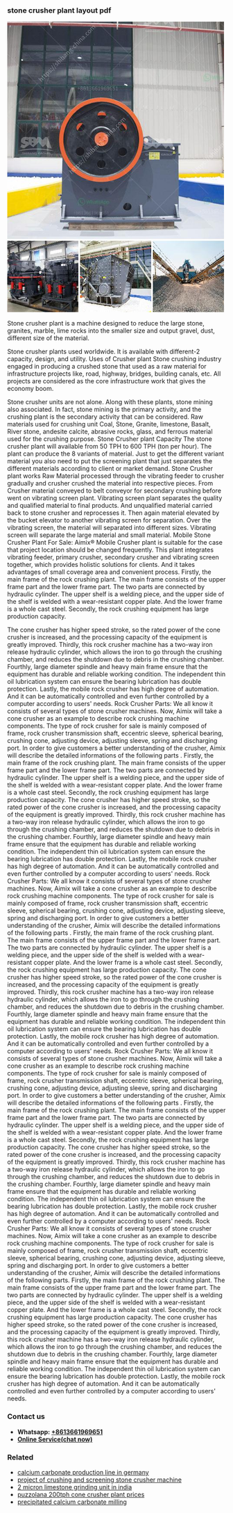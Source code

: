 <h3>stone crusher plant layout pdf</h3><img src='1708587412.jpg' alt=''><p>Stone crusher plant is a machine designed to reduce the large stone, granites, marble, lime rocks into the smaller size and output gravel, dust, different size of the material.</p><p>Stone crusher plants used worldwide. It is available with different-2 capacity, design, and utility. Uses of Crusher plant Stone crushing industry engaged in producing a crushed stone that used as a raw material for infrastructure projects like, road, highway, bridges, building canals, etc. All projects are considered as the core infrastructure work that gives the economy boom.</p><p>Stone crusher units are not alone. Along with these plants, stone mining also associated. In fact, stone mining is the primary activity, and the crushing plant is the secondary activity that can be considered. Raw materials used for crushing unit Coal, Stone, Granite, limestone, Basalt, River stone, andesite calcite, abrasive rocks, glass, and ferrous material used for the crushing purpose. Stone Crusher plant Capacity The stone crusher plant will available from 50 TPH to 600 TPH (ton per hour). The plant can produce the 8 variants of material. Just to get the different variant material you also need to put the screening plant that just separates the different materials according to client or market demand. Stone Crusher plant works Raw Material processed through the vibrating feeder to crusher gradually and crusher crushed the material into respective pieces. From Crusher material conveyed to belt conveyor for secondary crushing before went on vibrating screen plant. Vibrating screen plant separates the quality and qualified material to final products. And unqualified material carried back to stone crusher and reprocesses it. Then again material elevated by the bucket elevator to another vibrating screen for separation. Over the vibrating screen, the material will separated into different sizes. Vibrating screen will separate the large material and small material. Mobile Stone Crusher Plant For Sale: Aimix® Mobile Crusher plant is suitable for the case that project location should be changed frequently. This plant integrates vibrating feeder, primary crusher, secondary crusher and vibrating screen together, which provides holistic solutions for clients. And it takes advantages of small coverage area and convenient process. Firstly, the main frame of the rock crushing plant. The main frame consists of the upper frame part and the lower frame part. The two parts are connected by hydraulic cylinder. The upper shelf is a welding piece, and the upper side of the shelf is welded with a wear-resistant copper plate. And the lower frame is a whole cast steel. Secondly, the rock crushing equipment has large production capacity.</p><p>The cone crusher has higher speed stroke, so the rated power of the cone crusher is increased, and the processing capacity of the equipment is greatly improved. Thirdly, this rock crusher machine has a two-way iron release hydraulic cylinder, which allows the iron to go through the crushing chamber, and reduces the shutdown due to debris in the crushing chamber. Fourthly, large diameter spindle and heavy main frame ensure that the equipment has durable and reliable working condition. The independent thin oil lubrication system can ensure the bearing lubrication has double protection. Lastly, the mobile rock crusher has high degree of automation. And it can be automatically controlled and even further controlled by a computer according to users' needs. Rock Crusher Parts: We all know it consists of several types of stone crusher machines. Now, Aimix will take a cone crusher as an example to describe rock crushing machine components. The type of rock crusher for sale is mainly composed of frame, rock crusher transmission shaft, eccentric sleeve, spherical bearing, crushing cone, adjusting device, adjusting sleeve, spring and discharging port. In order to give customers a better understanding of the crusher, Aimix will describe the detailed informations of the following parts . Firstly, the main frame of the rock crushing plant. The main frame consists of the upper frame part and the lower frame part. The two parts are connected by hydraulic cylinder. The upper shelf is a welding piece, and the upper side of the shelf is welded with a wear-resistant copper plate. And the lower frame is a whole cast steel. Secondly, the rock crushing equipment has large production capacity. The cone crusher has higher speed stroke, so the rated power of the cone crusher is increased, and the processing capacity of the equipment is greatly improved. Thirdly, this rock crusher machine has a two-way iron release hydraulic cylinder, which allows the iron to go through the crushing chamber, and reduces the shutdown due to debris in the crushing chamber. Fourthly, large diameter spindle and heavy main frame ensure that the equipment has durable and reliable working condition. The independent thin oil lubrication system can ensure the bearing lubrication has double protection. Lastly, the mobile rock crusher has high degree of automation. And it can be automatically controlled and even further controlled by a computer according to users' needs. Rock Crusher Parts: We all know it consists of several types of stone crusher machines. Now, Aimix will take a cone crusher as an example to describe rock crushing machine components. The type of rock crusher for sale is mainly composed of frame, rock crusher transmission shaft, eccentric sleeve, spherical bearing, crushing cone, adjusting device, adjusting sleeve, spring and discharging port. In order to give customers a better understanding of the crusher, Aimix will describe the detailed informations of the following parts . Firstly, the main frame of the rock crushing plant. The main frame consists of the upper frame part and the lower frame part. The two parts are connected by hydraulic cylinder. The upper shelf is a welding piece, and the upper side of the shelf is welded with a wear-resistant copper plate. And the lower frame is a whole cast steel. Secondly, the rock crushing equipment has large production capacity. The cone crusher has higher speed stroke, so the rated power of the cone crusher is increased, and the processing capacity of the equipment is greatly improved. Thirdly, this rock crusher machine has a two-way iron release hydraulic cylinder, which allows the iron to go through the crushing chamber, and reduces the shutdown due to debris in the crushing chamber. Fourthly, large diameter spindle and heavy main frame ensure that the equipment has durable and reliable working condition. The independent thin oil lubrication system can ensure the bearing lubrication has double protection. Lastly, the mobile rock crusher has high degree of automation. And it can be automatically controlled and even further controlled by a computer according to users' needs. Rock Crusher Parts: We all know it consists of several types of stone crusher machines. Now, Aimix will take a cone crusher as an example to describe rock crushing machine components. The type of rock crusher for sale is mainly composed of frame, rock crusher transmission shaft, eccentric sleeve, spherical bearing, crushing cone, adjusting device, adjusting sleeve, spring and discharging port. In order to give customers a better understanding of the crusher, Aimix will describe the detailed informations of the following parts . Firstly, the main frame of the rock crushing plant. The main frame consists of the upper frame part and the lower frame part. The two parts are connected by hydraulic cylinder. The upper shelf is a welding piece, and the upper side of the shelf is welded with a wear-resistant copper plate. And the lower frame is a whole cast steel. Secondly, the rock crushing equipment has large production capacity. The cone crusher has higher speed stroke, so the rated power of the cone crusher is increased, and the processing capacity of the equipment is greatly improved. Thirdly, this rock crusher machine has a two-way iron release hydraulic cylinder, which allows the iron to go through the crushing chamber, and reduces the shutdown due to debris in the crushing chamber. Fourthly, large diameter spindle and heavy main frame ensure that the equipment has durable and reliable working condition. The independent thin oil lubrication system can ensure the bearing lubrication has double protection. Lastly, the mobile rock crusher has high degree of automation. And it can be automatically controlled and even further controlled by a computer according to users' needs. Rock Crusher Parts: We all know it consists of several types of stone crusher machines. Now, Aimix will take a cone crusher as an example to describe rock crushing machine components. The type of rock crusher for sale is mainly composed of frame, rock crusher transmission shaft, eccentric sleeve, spherical bearing, crushing cone, adjusting device, adjusting sleeve, spring and discharging port. In order to give customers a better understanding of the crusher, Aimix will describe the detailed informations of the following parts. Firstly, the main frame of the rock crushing plant. The main frame consists of the upper frame part and the lower frame part. The two parts are connected by hydraulic cylinder. The upper shelf is a welding piece, and the upper side of the shelf is welded with a wear-resistant copper plate. And the lower frame is a whole cast steel. Secondly, the rock crushing equipment has large production capacity. The cone crusher has higher speed stroke, so the rated power of the cone crusher is increased, and the processing capacity of the equipment is greatly improved. Thirdly, this rock crusher machine has a two-way iron release hydraulic cylinder, which allows the iron to go through the crushing chamber, and reduces the shutdown due to debris in the crushing chamber. Fourthly, large diameter spindle and heavy main frame ensure that the equipment has durable and reliable working condition. The independent thin oil lubrication system can ensure the bearing lubrication has double protection. Lastly, the mobile rock crusher has high degree of automation. And it can be automatically controlled and even further controlled by a computer according to users' needs.</p><h3>Contact us</h3><ul><li><strong>Whatsapp:&nbsp;<a href="https://wa.me/8613661969651">+8613661969651</a></strong></li><li><a href="https://swt.shibang-china.com/?git&amp;zhl&amp;stone crusher plant layout pdf"><strong>Online Service(chat now)</strong></a></li></ul><h3>Related</h3><ul><li><a href='calcium carbonate production line in germany.md'>calcium carbonate production line in germany</a></li><li><a href='project of crushing and screening stone crusher machine.md'>project of crushing and screening stone crusher machine</a></li><li><a href='2 micron limestone grinding unit in india.md'>2 micron limestone grinding unit in india</a></li><li><a href='puzzolana 200tph cone crusher plant prices.md'>puzzolana 200tph cone crusher plant prices</a></li><li><a href='precipitated calcium carbonate milling.md'>precipitated calcium carbonate milling</a></li></ul>
